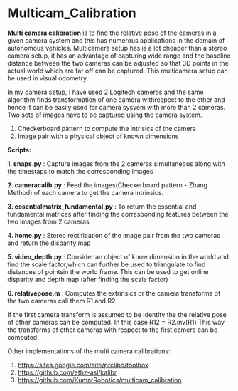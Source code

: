 # Multicam_Calibration

**Multi camera calibration** is to find the relative pose of the cameras in a given camera system and this has numerous applications in the domain of autonomous vehicles. 
Multicamera setup has is a lot cheaper than a stereo camera setup, it has an advantage of capturing wide range and the baseline distance between the two cameras can be adjusted so that 3D points in the actual world which are far off can be captured. This multicamera setup can be used in visual odometry. 

In my camera setup, I have used 2 Logitech cameras and the same algorithm finds transformation of one camera withrespect to the other and hence it can be easily used for camera sysyem with more than 2 cameras. 
Two sets of images have to be captured using the camera system. 
1. Checkerboard pattern to compute the intrisics of the camera
2. Image pair with a physical object of known dimensions

**Scripts:** 

**1. snaps.py** : Capture images from the 2 cameras simultaneous along with the timestaps to match the corresponding images 

**2. cameracalib.py** : Feed the images(Checkerboard pattern - Zhang Method) of each camera to get the camera intrinsics.

**3. essentialmatrix_fundamental.py** : To return the essential and fundamental matrices after finding the corresponding features between the two images from 2 cameras

**4. home.py** : Stereo rectification of the image pair from the two cameras and return the disparity map

**5. video_depth.py** : Consider an object of know dimension in the world and find the scale factor,which can further be used to triangulate to find distances of pointsin the world frame. This can be used to get online disparity and depth map (after finding the scale factor)

**6. relativepose.m** : Computes the extrinsics or the camera transforms of the two cameras call them R1 and R2

If the first camera transform is assumed to be Identity the the relative pose of other cameras can be computed.
In this case R12 = R2.inv(R1)
This way the transforms of other cameras with respect to the first camera can be computed. 

Other implementations of the multi camera calibrations:
1. https://sites.google.com/site/prclibo/toolbox
2. https://github.com/ethz-asl/kalibr
3. https://github.com/KumarRobotics/multicam_calibration





